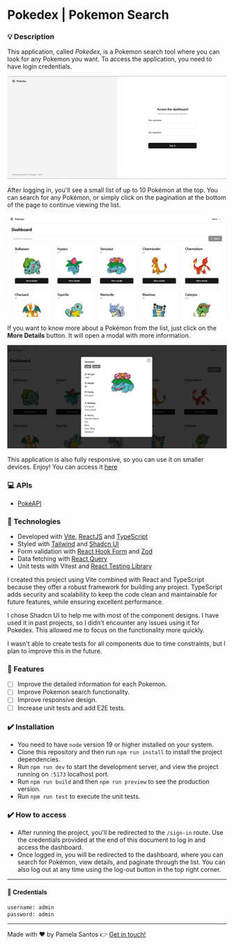 # Pokedex | Pokemon Search

### :bulb: Description

This application, called *Pokedex*, is a Pokemon search tool where you can look for any Pokemon you want. To access the application, you need to have login credentials.

![Sign-in page](sign-in-page.png)

After logging in, you'll see a small list of up to 10 Pokémon at the top. You can search for any Pokémon, or simply click on the pagination at the bottom of the page to continue viewing the list.

![Dashboard page](dashboard-page.png)

If you want to know more about a Pokémon from the list, just click on the **More Details** button. It will open a modal with more information.

![Details modal](details-modal.png)

This application is also fully responsive, so you can use it on smaller devices. Enjoy! You can access it [here](https://pokedex-pqzgl8iti-pamela-santos-projects.vercel.app/sign-in)

### :computer: APIs
- [PokéAPI](https://pokeapi.co/)

### :rocket: Technologies

- Developed with [Vite](https://vitejs.dev/), [ReactJS](https://react.dev/learn) and [TypeScript](https://www.typescriptlang.org/)
- Styled with [Tailwind](https://tailwindcss.com/) and [Shadcn UI](https://ui.shadcn.com/)
- Form validation with [React Hook Form](https://www.react-hook-form.com/) and [Zod](https://zod.dev/)
- Data fetching with [React Query](https://tanstack.com/query/latest/docs/framework/react/overview)
- Unit tests with Vitest and [React Testing Library](https://testing-library.com/docs/react-testing-library/intro/)

I created this project using Vite combined with React and TypeScript because they offer a robust framework for building any project. TypeScript adds security and scalability to keep the code clean and maintainable for future features, while ensuring excellent performance.

I chose Shadcn UI to help me with most of the component designs. I have used it in past projects, so I didn't encounter any issues using it for Pokedex. This allowed me to focus on the functionality more quickly.

I wasn't able to create tests for all components due to time constraints, but I plan to improve this in the future.

### :hammer: Features
- [ ] Improve the detailed information for each Pokemon.
- [ ] Improve Pokemon search functionality.
- [ ] Improve responsive design.
- [ ] Increase unit tests and add E2E tests.

### :heavy_check_mark: Installation

- You need to have `node` version 19 or higher installed on your system.
- Clone this repository and then run `npm run install` to install the project dependencies.
- Run `npm run dev` to start the development server, and view the project running on `:5173` localhost port.
- Run `npm run build` and then `npm run preview` to see the production version.
- Run `npm run test` to execute the unit tests.

### :heavy_check_mark: How to access
- After running the project, you'll be redirected to the `/sign-in` route. Use the credentials provided at the end of this document to log in and access the dashboard.
- Once logged in, you will be redirected to the dashboard, where you can search for Pokémon, view details, and paginate through the list. You can also log out at any time using the log-out button in the top right corner.
---

#### :key: Credentials
```
username: admin
password: admin
```

---

Made with ❤️ by Pamela Santos :point_right: [Get in touch!](https://pamelasantos.dev.br/)